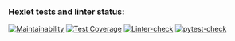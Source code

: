 ### Hexlet tests and linter status:
[![Maintainability](https://api.codeclimate.com/v1/badges/773d5f4a0b15c2116805/maintainability)](https://codeclimate.com/github/VVtatarinoff/python-project-lvl2/maintainability)
[![Test Coverage](https://api.codeclimate.com/v1/badges/773d5f4a0b15c2116805/test_coverage)](https://codeclimate.com/github/VVtatarinoff/python-project-lvl2/test_coverage)
[![Linter-check](https://github.com/VVtatarinoff/python-project-lvl2/actions/workflows/linter.yml/badge.svg)](https://github.com/VVtatarinoff/python-project-lvl2/actions/workflows/linter.yml)
[![pytest-check](https://github.com/VVtatarinoff/python-project-lvl2/actions/workflows/pytest.yml/badge.svg)](https://github.com/VVtatarinoff/python-project-lvl2/actions/workflows/pytest.yml)
